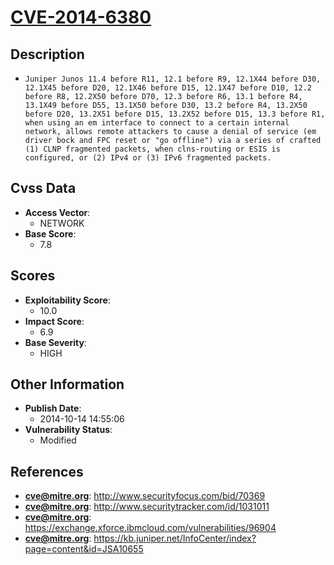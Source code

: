 
# [CVE-2014-6380](http://www.securityfocus.com/bid/70369)

## Description

- `Juniper Junos 11.4 before R11, 12.1 before R9, 12.1X44 before D30, 12.1X45 before D20, 12.1X46 before D15, 12.1X47 before D10, 12.2 before R8, 12.2X50 before D70, 12.3 before R6, 13.1 before R4, 13.1X49 before D55, 13.1X50 before D30, 13.2 before R4, 13.2X50 before D20, 13.2X51 before D15, 13.2X52 before D15, 13.3 before R1, when using an em interface to connect to a certain internal network, allows remote attackers to cause a denial of service (em driver bock and FPC reset or "go offline") via a series of crafted (1) CLNP fragmented packets, when clns-routing or ESIS is configured, or (2) IPv4 or (3) IPv6 fragmented packets.`

## Cvss Data

- **Access Vector**:
  - NETWORK
- **Base Score**:
  - 7.8

## Scores

- **Exploitability Score**:
  - 10.0
- **Impact Score**:
  - 6.9
- **Base Severity**:
  - HIGH

## Other Information

- **Publish Date**:
  - 2014-10-14 14:55:06
- **Vulnerability Status**:
  - Modified

## References

- **cve@mitre.org**: http://www.securityfocus.com/bid/70369
- **cve@mitre.org**: http://www.securitytracker.com/id/1031011
- **cve@mitre.org**: https://exchange.xforce.ibmcloud.com/vulnerabilities/96904
- **cve@mitre.org**: https://kb.juniper.net/InfoCenter/index?page=content&id=JSA10655
